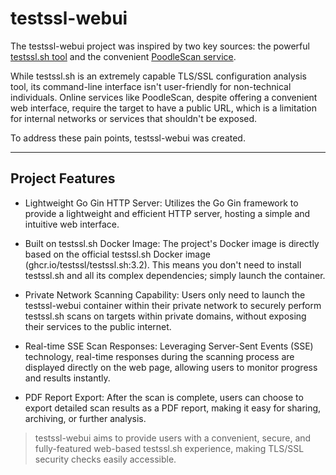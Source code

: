 # testssl-webui

The testssl-webui project was inspired by two key sources: the powerful [testssl.sh tool](https://github.com/testssl/testssl.sh) and the convenient [PoodleScan service](https://www.poodlescan.com/testssl.sh/).

While testssl.sh is an extremely capable TLS/SSL configuration analysis tool, its command-line interface isn't user-friendly for non-technical individuals. Online services like PoodleScan, despite offering a convenient web interface, require the target to have a public URL, which is a limitation for internal networks or services that shouldn't be exposed.

To address these pain points, testssl-webui was created.

---

## Project Features

- Lightweight Go Gin HTTP Server: Utilizes the Go Gin framework to provide a lightweight and efficient HTTP server, hosting a simple and intuitive web interface.

- Built on testssl.sh Docker Image: The project's Docker image is directly based on the official testssl.sh Docker image (ghcr.io/testssl/testssl.sh:3.2). This means you don't need to install testssl.sh and all its complex dependencies; simply launch the container.

- Private Network Scanning Capability: Users only need to launch the testssl-webui container within their private network to securely perform testssl.sh scans on targets within private domains, without exposing their services to the public internet.

- Real-time SSE Scan Responses: Leveraging Server-Sent Events (SSE) technology, real-time responses during the scanning process are displayed directly on the web page, allowing users to monitor progress and results instantly.

- PDF Report Export: After the scan is complete, users can choose to export detailed scan results as a PDF report, making it easy for sharing, archiving, or further analysis.


> testssl-webui aims to provide users with a convenient, secure, and fully-featured web-based testssl.sh experience, making TLS/SSL security checks easily accessible.